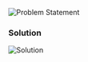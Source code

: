 ![Problem Statement](https://github.com/cpp-rakesh/Algorithms/blob/master/Chapter_2_Getting_Started/2.1_InsertionSort/Exercises/2.1-1/repo/problem.png)

### Solution
![Solution](https://github.com/cpp-rakesh/Algorithms/blob/master/Chapter_2_Getting_Started/2.1_InsertionSort/Exercises/2.1-1/repo/2.1-1.png)
